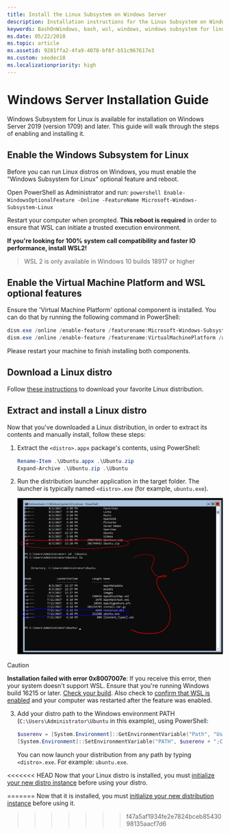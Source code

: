 ```yaml
---
title: Install the Linux Subsystem on Windows Server
description: Installation instructions for the Linux Subsystem on Windows Server.
keywords: BashOnWindows, bash, wsl, windows, windows subsystem for linux, windowssubsystem, ubuntu, windows server
ms.date: 05/22/2018
ms.topic: article
ms.assetid: 9281ffa2-4fa9-4078-bf6f-b51c967617e3
ms.custom: seodec18
ms.localizationpriority: high
---
```


# Windows Server Installation Guide

Windows Subsystem for Linux is available for installation on Windows Server 2019 (version 1709) and later. This guide will walk through the steps of enabling and installing it.

## Enable the Windows Subsystem for Linux

Before you can run Linux distros on Windows, you must enable the "Windows Subsystem for Linux" optional feature and reboot.

Open PowerShell as Administrator and run:
    ```powershell
    Enable-WindowsOptionalFeature -Online -FeatureName Microsoft-Windows-Subsystem-Linux
    ```

Restart your computer when prompted. **This reboot is required** in order to ensure that WSL can initiate a trusted execution environment.

**If you're looking for 100% system call compatibility and faster IO performance, install WSL2!**
> WSL 2 is only available in Windows 10 builds 18917 or higher

## Enable the Virtual Machine Platform and WSL optional features

Ensure the 'Virtual Machine Platform' optional component is installed. You can do that by running the following command in PowerShell: 

```powershell
dism.exe /online /enable-feature /featurename:Microsoft-Windows-Subsystem-Linux /all /norestart
dism.exe /online /enable-feature /featurename:VirtualMachinePlatform /all /norestart
```

Please restart your machine to finish installing both components.

## Download a Linux distro

Follow [these instructions](install-manual.md) to download your favorite Linux distribution.

## Extract and install a Linux distro

Now that you've downloaded a Linux distribution, in order to extract its contents and manually install, follow these steps:

1. Extract the `<distro>.appx` package's contents, using PowerShell:

    ```powershell
    Rename-Item .\Ubuntu.appx .\Ubuntu.zip
    Expand-Archive .\Ubuntu.zip .\Ubuntu
    ```

2. Run the distribution launcher application in the target folder. The launcher is typically named `<distro>.exe` (for example, `ubuntu.exe`).

    ![Expanded Ubuntu distro on Windows Server](media/server-appx-expand.png)

> [!CAUTION]
> **Installation failed with error 0x8007007e**: If you receive this error, then your system doesn't support WSL. Ensure that you're running Windows build 16215 or later. [Check your build](troubleshooting.md#check-your-build-number). Also check to [confirm that WSL is enabled](troubleshooting.md#confirm-wsl-is-enabled) and your computer was restarted after the feature was enabled.  
    
3. Add your distro path to the Windows environment PATH (`C:\Users\Administrator\Ubuntu` in this example), using PowerShell:
        
    ```powershell
    $userenv = [System.Environment]::GetEnvironmentVariable("Path", "User")
    [System.Environment]::SetEnvironmentVariable("PATH", $userenv + ";C:\Users\Administrator\Ubuntu", "User")
    ```
    You can now launch your distribution from any path by typing `<distro>.exe`. For example: `ubuntu.exe`.

<<<<<<< HEAD
Now that your Linux distro is installed, you must [initialize your new distro instance](initialize-distro.md) before using your distro.
        
=======
Now that it is installed, you must [initialize your new distribution instance](initialize-distro.md) before using it.
>>>>>>> f47a5af1934fe2e7824bceb8543098135aacf7d6
                                                                                                